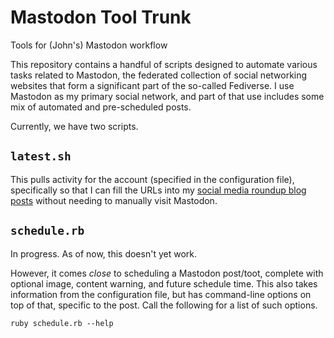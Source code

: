 # Mastodon Tool Trunk

Tools for (John's) Mastodon workflow

This repository contains a handful of scripts designed to automate various tasks related to Mastodon, the federated collection of social networking websites that form a significant part of the so-called Fediverse.  I use Mastodon as my primary social network, and part of that use includes some mix of automated and pre-scheduled posts.

Currently, we have two scripts.

## `latest.sh`

This pulls activity for the account (specified in the configuration file), specifically so that I can fill the URLs into my [social media roundup blog posts](https://john.colagioia.net/blog/tag/linkdump) without needing to manually visit Mastodon.

## `schedule.rb`

In progress.  As of now, this doesn't yet work.

However, it comes *close* to scheduling a Mastodon post/toot, complete with optional image, content warning, and future schedule time.  This also takes information from the configuration file, but has command-line options on top of that, specific to the post.  Call the following for a list of such options.

```console
ruby schedule.rb --help
```


